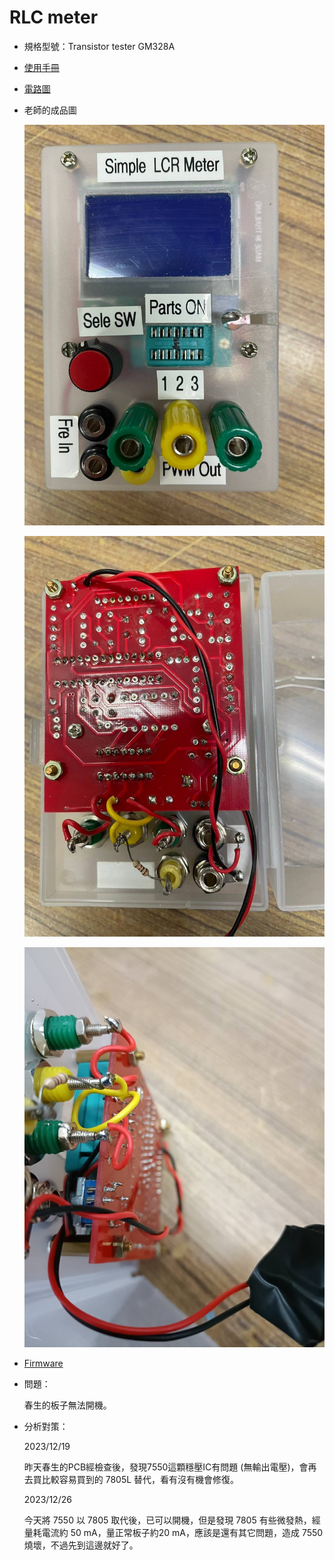 # RLC meter

- 規格型號：Transistor tester GM328A
- [使用手冊](./esr_tester_GM328_manual.pdf)
- [電路圖](./Schematic_Transistor%20tester%20GM328A_2020-04-30_00-19-43.pdf)
- 老師的成品圖

  ![圖1](./老師的成品圖/RLC_meter_0.jpg)

  ![圖2](./老師的成品圖/RLC_meter_1.jpg)

  ![圖3](./老師的成品圖/RLC_meter_2.jpg)
  
- [Firmware](./Transistor%20tester%20GM328A/)

- 問題：
  
  春生的板子無法開機。

- 分析對策：

  2023/12/19

  昨天春生的PCB經檢查後，發現7550這顆穩壓IC有問題 (無輸出電壓)，會再去買比較容易買到的 7805L 替代，看有沒有機會修復。

  2023/12/26

  今天將 7550 以 7805 取代後，已可以開機，但是發現 7805 有些微發熱，經量耗電流約 50 mA，量正常板子約20 mA，應該是還有其它問題，造成 7550 燒壞，不過先到這邊就好了。
